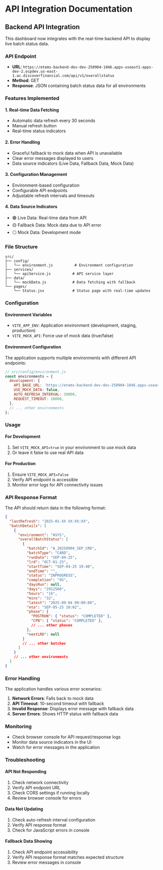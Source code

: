 # API Integration Documentation

## Backend API Integration

This dashboard now integrates with the real-time backend API to display live batch status data.

### API Endpoint
- **URL**: `https://etems-backend-dev-dev-250904-1046.apps-useast1-apps-dev-2.ocpdev.us-east-1.ac.discoverfinancial.com/api/v1/overallstatus`
- **Method**: GET
- **Response**: JSON containing batch status data for all environments

### Features Implemented

#### 1. Real-time Data Fetching
- Automatic data refresh every 30 seconds
- Manual refresh button
- Real-time status indicators

#### 2. Error Handling
- Graceful fallback to mock data when API is unavailable
- Clear error messages displayed to users
- Data source indicators (Live Data, Fallback Data, Mock Data)

#### 3. Configuration Management
- Environment-based configuration
- Configurable API endpoints
- Adjustable refresh intervals and timeouts

#### 4. Data Source Indicators
- 🟢 Live Data: Real-time data from API
- 🟡 Fallback Data: Mock data due to API error
- ⚪ Mock Data: Development mode

### File Structure

```
src/
├── config/
│   └── environment.js          # Environment configuration
├── services/
│   └── apiService.js          # API service layer
├── data/
│   └── mockData.js            # Data fetching with fallback
└── pages/
    └── Status.jsx             # Status page with real-time updates
```

### Configuration

#### Environment Variables
- `VITE_APP_ENV`: Application environment (development, staging, production)
- `VITE_MOCK_API`: Force use of mock data (true/false)

#### Environment Configuration
The application supports multiple environments with different API endpoints:

```javascript
// src/config/environment.js
const environments = {
  development: {
    API_BASE_URL: 'https://etems-backend-dev-dev-250904-1046.apps-useast1-apps-dev-2.ocpdev.us-east-1.ac.discoverfinancial.com',
    USE_MOCK_DATA: false,
    AUTO_REFRESH_INTERVAL: 30000,
    REQUEST_TIMEOUT: 10000,
  },
  // ... other environments
};
```

### Usage

#### For Development
1. Set `VITE_MOCK_API=true` in your environment to use mock data
2. Or leave it false to use real API data

#### For Production
1. Ensure `VITE_MOCK_API=false`
2. Verify API endpoint is accessible
3. Monitor error logs for API connectivity issues

### API Response Format

The API should return data in the following format:

```json
{
  "lastRefresh": "2025-01-XX XX:XX:XX",
  "batchDetails": [
    {
      "environment": "ASYS",
      "overallBatchStatus": [
        {
          "batchId": "A_20250904_SEP_CRD",
          "batchType": "CARD",
          "runDate": "SEP-04-25",
          "lrd": "OCT-01-25",
          "startTime": "SEP-04-25 19:40",
          "endTime": "",
          "status": "INPROGRESS",
          "completion": "95",
          "daysRun": null,
          "days": "2912560",
          "hours": "16",
          "mins": "32",
          "latest": "2025-09-04 00:00:00",
          "eta": "SEP-05-25 10:02",
          "phase": {
            "POSTRUN": { "status": "COMPLETED" },
            "CPB": { "status": "COMPLETED" },
            // ... other phases
          },
          "nextLRD": null
        }
        // ... other batches
      ]
    }
    // ... other environments
  ]
}
```

### Error Handling

The application handles various error scenarios:

1. **Network Errors**: Falls back to mock data
2. **API Timeout**: 10-second timeout with fallback
3. **Invalid Response**: Displays error message with fallback data
4. **Server Errors**: Shows HTTP status with fallback data

### Monitoring

- Check browser console for API request/response logs
- Monitor data source indicators in the UI
- Watch for error messages in the application

### Troubleshooting

#### API Not Responding
1. Check network connectivity
2. Verify API endpoint URL
3. Check CORS settings if running locally
4. Review browser console for errors

#### Data Not Updating
1. Check auto-refresh interval configuration
2. Verify API response format
3. Check for JavaScript errors in console

#### Fallback Data Showing
1. Check API endpoint accessibility
2. Verify API response format matches expected structure
3. Review error messages in console
